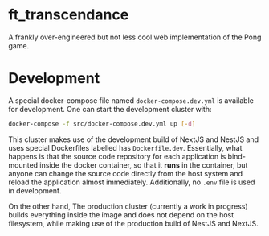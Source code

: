 # ft_transcendance

A frankly over-engineered but not less cool web implementation of the Pong game.

# Development

A special docker-compose file named `docker-compose.dev.yml` is available for development.
One can start the development cluster with:

```sh
docker-compose -f src/docker-compose.dev.yml up [-d]
```

This cluster makes use of the development build of NextJS and NestJS and uses special Dockerfiles labelled has `Dockerfile.dev`.
Essentially, what happens is that the source code repository for each application is bind-mounted inside the docker container, so that
it **runs** in the container, but anyone can change the source code directly from the host system and reload the application almost immediately.
Additionally, no `.env` file is used in development.

On the other hand, The production cluster (currently a work in progress) builds everything inside the image and does not depend on the host filesystem, while making use of the production build of NestJS and NextJS.
